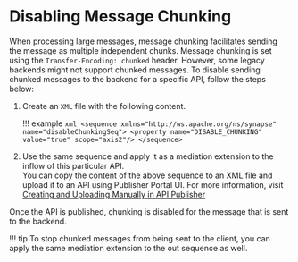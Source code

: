 # Disabling Message Chunking

When processing large messages, message chunking facilitates sending the message as multiple independent chunks. 
Message chunking is set using the `Transfer-Encoding: chunked` header. However, some legacy backends might not support 
chunked messages. To disable sending chunked messages to the backend for a specific API, follow the steps below:

1.  Create an `XML` file with the following content.

    !!! example
        ``` xml
        <sequence xmlns="http://ws.apache.org/ns/synapse" name="disableChunkingSeq">
            <property name="DISABLE_CHUNKING" value="true" scope="axis2"/>
        </sequence>
        ```

2.  Use the same sequence and apply it as a mediation extension to the inflow of this particular API.       
You can copy the content of the above sequence to an XML file and upload it to an API using Publisher Portal UI. For more information, visit [Creating and Uploading Manually in API Publisher]({{base_path}}/learn/api-gateway/message-mediation/changing-the-default-mediation-flow-of-api-requests#creating-and-uploading-manually-in-api-publisher)

Once the API is published, chunking is disabled for the message that is sent to the backend.

!!! tip
    To stop chunked messages from being sent to the client, you can apply the same mediation extension to the 
    out sequence as well.
        



